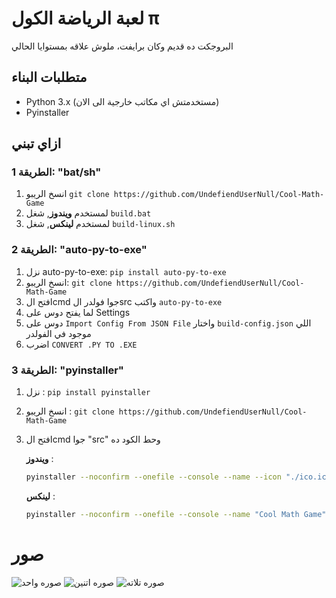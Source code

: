 <!-- Language: ar -->

# لعبة الرياضة الكول π

البروجكت ده قديم وكان برايفت، ملوش علاقه بمستوايا الحالي

## متطلبات البناء

- Python 3.x (مستخدمتش اي مكاتب خارجية الى الان)
- Pyinstaller

## ازاي تبني

### الطريقة 1: "bat/sh"

1. انسخ الريبو `git clone https://github.com/UndefiendUserNull/Cool-Math-Game`
2. لمستخدم **ويندوز**, شغل `build.bat`
3. لمستخدم **لينكس**, شغل `build-linux.sh`

### الطريقة 2: "auto-py-to-exe"

1. نزل auto-py-to-exe: `pip install auto-py-to-exe`
2. انسخ الريبو: `git clone https://github.com/UndefiendUserNull/Cool-Math-Game`
3. افتح الcmd جوا فولدر الsrc واكتب `auto-py-to-exe`
4. لما يفتح دوس على Settings
5. دوس على `Import Config From JSON File` واختار `build-config.json` اللي موجود في الفولدر
6. اضرب `CONVERT .PY TO .EXE`

### الطريقة 3: "pyinstaller"

1. نزل : `pip install pyinstaller`
2. انسخ الريبو : `git clone https://github.com/UndefiendUserNull/Cool-Math-Game`
3. افتح الcmd جوا "src" وحط الكود ده

   **ويندوز** :

   ```bash
   pyinstaller --noconfirm --onefile --console --name --icon "./ico.ico" "Cool Math Game" --add-data "colors.py;." --add-data "filesHandler.py;." --add-data "game.py;." --add-data "geometryGame.py;." --add-data "globals.py;." --add-data "main.py;." --add-data "utils.py;."  "src\main.py"
   ```

   **لينكس** :

   ```bash
   pyinstaller --noconfirm --onefile --console --name "Cool Math Game" --add-data "colors.py:." --add-data "filesHandler.py:." --add-data "game.py:." --add-data "geometryGame.py:." --add-data "globals.py:." --add-data "main.py:." --add-data "utils.py:." "main.py"
   ```

# صور

![صوره واحد](https://i.imgur.com/a7iSmvW.png?raw=true "صوره")
![صوره اتنين](https://i.imgur.com/ZQvIrIh.png?raw=true "صوره اتنين")
![صوره تلاته](https://i.imgur.com/Agr8bJ3.png?raw=true "صوره تلاته")
